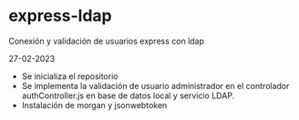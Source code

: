 # express-ldap
Conexión y validación de usuarios express con ldap

<!-- bitacora -->
27-02-2023 
- Se inicializa el repositorio
- Se implementa la validación de usuario administrador en el controlador authController.js en base de datos local y servicio LDAP.
- Instalación de morgan y jsonwebtoken

